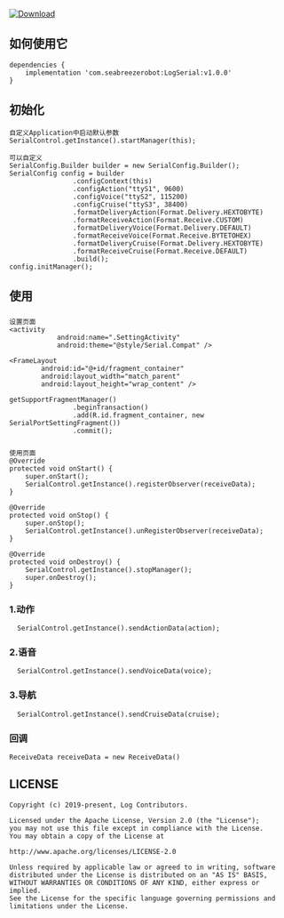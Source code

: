 
[ ![Download](https://api.bintray.com/packages/milanxiaotiejiang/RobotLog/RobotLog/images/download.svg) ](https://bintray.com/milanxiaotiejiang/RobotLog/RobotLog/_latestVersion)

## 如何使用它
	dependencies { 
		implementation 'com.seabreezerobot:LogSerial:v1.0.0'
	}

## 初始化
    自定义Application中启动默认参数
	SerialControl.getInstance().startManager(this);

	可以自定义
    SerialConfig.Builder builder = new SerialConfig.Builder();
    SerialConfig config = builder
                    .configContext(this)
                    .configAction("ttyS1", 9600)
                    .configVoice("ttyS2", 115200)
                    .configCruise("ttyS3", 38400)
                    .formatDeliveryAction(Format.Delivery.HEXTOBYTE)
                    .formatReceiveAction(Format.Receive.CUSTOM)
                    .formatDeliveryVoice(Format.Delivery.DEFAULT)
                    .formatReceiveVoice(Format.Receive.BYTETOHEX)
                    .formatDeliveryCruise(Format.Delivery.HEXTOBYTE)
                    .formatReceiveCruise(Format.Receive.DEFAULT)
                    .build();
    config.initManager();
    
## 使用
###
    设置页面
    <activity
                android:name=".SettingActivity"
                android:theme="@style/Serial.Compat" />

    <FrameLayout
            android:id="@+id/fragment_container"
            android:layout_width="match_parent"
            android:layout_height="wrap_content" />

    getSupportFragmentManager()
                    .beginTransaction()
                    .add(R.id.fragment_container, new SerialPortSettingFragment())
                    .commit();

###
    使用页面
    @Override
    protected void onStart() {
        super.onStart();
        SerialControl.getInstance().registerObserver(receiveData);
    }

    @Override
    protected void onStop() {
        super.onStop();
        SerialControl.getInstance().unRegisterObserver(receiveData);
    }

    @Override
    protected void onDestroy() {
        SerialControl.getInstance().stopManager();
        super.onDestroy();
    }

### 1.动作
      SerialControl.getInstance().sendActionData(action);

### 2.语音
      SerialControl.getInstance().sendVoiceData(voice);

### 3.导航
      SerialControl.getInstance().sendCruiseData(cruise);

### 回调
    ReceiveData receiveData = new ReceiveData()

## LICENSE

    Copyright (c) 2019-present, Log Contributors.

    Licensed under the Apache License, Version 2.0 (the "License");
    you may not use this file except in compliance with the License.
    You may obtain a copy of the License at

    http://www.apache.org/licenses/LICENSE-2.0

    Unless required by applicable law or agreed to in writing, software
    distributed under the License is distributed on an "AS IS" BASIS,
    WITHOUT WARRANTIES OR CONDITIONS OF ANY KIND, either express or implied.
    See the License for the specific language governing permissions and
    limitations under the License.